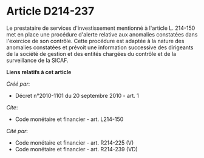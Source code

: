 # Article D214-237

Le prestataire de services d'investissement mentionné à l'article L. 214-150 met en place une procédure d'alerte relative aux
anomalies constatées dans l'exercice de son contrôle. Cette procédure est adaptée à la nature des anomalies constatées et
prévoit une information successive des dirigeants de la société de gestion et des entités chargées du contrôle et de la
surveillance de la SICAF.

**Liens relatifs à cet article**

_Créé par_:

  - Décret n°2010-1101 du 20 septembre 2010 - art. 1

_Cite_:

  - Code monétaire et financier - art. L214-150

_Cité par_:

  - Code monétaire et financier - art. R214-225 (V)
  - Code monétaire et financier - art. R214-239 (VD)
